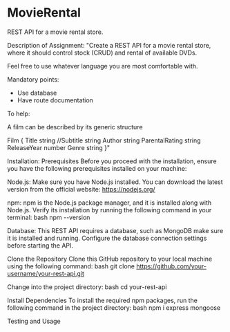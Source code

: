 # MovieRental
REST API for a movie rental store.


Description of Assignment:
  "Create a REST API for a movie rental store, where it should control stock (CRUD) and rental of available DVDs.
  
  Feel free to use whatever language you are most comfortable with.
  
  Mandatory points:
  - Use database
  - Have route documentation
  
  To help:
  
  A film can be described by its generic structure
  
  Film {
    Title string 
    //Subtitle string
    Author string
    ParentalRating string
    ReleaseYear number
    Genre string
  }"



Installation:
  Prerequisites
  Before you proceed with the installation, ensure you have the following prerequisites installed on your machine:
  
  Node.js: Make sure you have Node.js installed. You can download the latest version from the official website: https://nodejs.org/
  
  npm: npm is the Node.js package manager, and it is installed along with Node.js. Verify its installation by running the following       command in your terminal:
  bash
    npm --version
    
  Database: This REST API requires a database, such as MongoDB make sure it is installed and running. Configure the database connection   settings before starting the API.
  
  Clone the Repository
  Clone this GitHub repository to your local machine using the following command:
  bash
    git clone https://github.com/your-username/your-rest-api.git
  
  Change into the project directory:
  bash
    cd your-rest-api
  
  Install Dependencies
  To install the required npm packages, run the following command in the project directory:
  bash 
    npm i express mongoose



Testing and Usage
